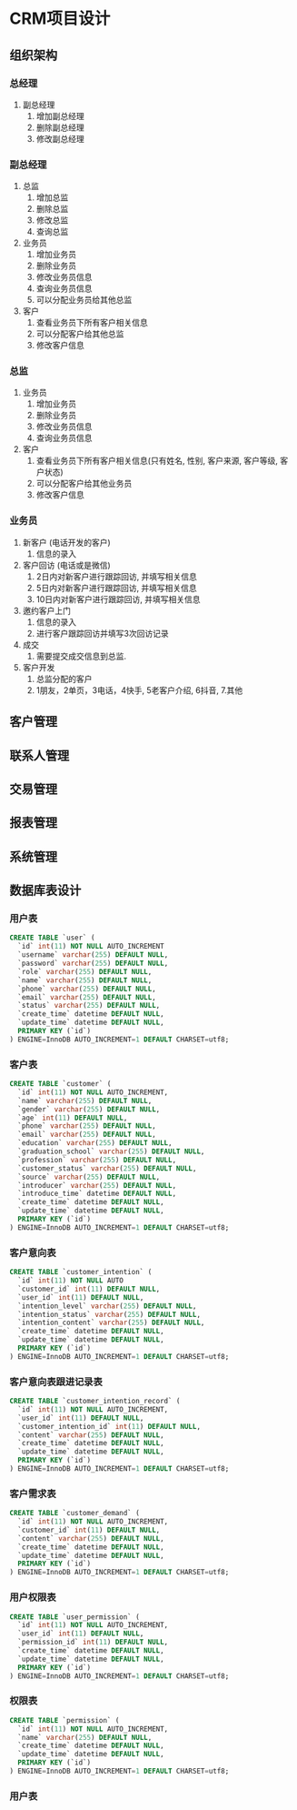 # CRM项目设计


## 组织架构



### 总经理

1. 副总经理
   1. 增加副总经理
   2. 删除副总经理
   3. 修改副总经理



### 副总经理

1. 总监
   1. 增加总监
   2. 删除总监
   3. 修改总监
   4. 查询总监
2. 业务员
   1. 增加业务员
   2. 删除业务员
   3. 修改业务员信息
   4. 查询业务员信息
   5. 可以分配业务员给其他总监
3. 客户
   1. 查看业务员下所有客户相关信息
   2. 可以分配客户给其他总监
   3. 修改客户信息





### 总监

1. 业务员
   1. 增加业务员
   2. 删除业务员
   3. 修改业务员信息
   4. 查询业务员信息
2. 客户
   1. 查看业务员下所有客户相关信息(只有姓名, 性别, 客户来源, 客户等级, 客户状态)
   2. 可以分配客户给其他业务员
   3. 修改客户信息
   



### 业务员

1. 新客户 (电话开发的客户)
   1. 信息的录入
2. 客户回访 (电话或是微信)
   1. 2日内对新客户进行跟踪回访, 并填写相关信息
   2. 5日内对新客户进行跟踪回访, 并填写相关信息
   3. 10日内对新客户进行跟踪回访, 并填写相关信息
3. 邀约客户上门
   1. 信息的录入
   2. 进行客户跟踪回访并填写3次回访记录
4. 成交
   1. 需要提交成交信息到总监.
5. 客户开发
   1. 总监分配的客户
   2. 1朋友，2单页，3电话，4快手, 5老客户介绍, 6抖音, 7.其他






















## 客户管理

## 联系人管理

## 交易管理

## 报表管理

## 系统管理



## 数据库表设计


### 用户表

```sql
CREATE TABLE `user` (
  `id` int(11) NOT NULL AUTO_INCREMENT
  `username` varchar(255) DEFAULT NULL,
  `password` varchar(255) DEFAULT NULL,
  `role` varchar(255) DEFAULT NULL,
  `name` varchar(255) DEFAULT NULL,
  `phone` varchar(255) DEFAULT NULL,
  `email` varchar(255) DEFAULT NULL,
  `status` varchar(255) DEFAULT NULL,
  `create_time` datetime DEFAULT NULL,
  `update_time` datetime DEFAULT NULL,
  PRIMARY KEY (`id`)
) ENGINE=InnoDB AUTO_INCREMENT=1 DEFAULT CHARSET=utf8;
```

### 客户表

```sql
CREATE TABLE `customer` (
  `id` int(11) NOT NULL AUTO_INCREMENT,
  `name` varchar(255) DEFAULT NULL,
  `gender` varchar(255) DEFAULT NULL,
  `age` int(11) DEFAULT NULL,
  `phone` varchar(255) DEFAULT NULL,
  `email` varchar(255) DEFAULT NULL,
  `education` varchar(255) DEFAULT NULL,
  `graduation_school` varchar(255) DEFAULT NULL,
  `profession` varchar(255) DEFAULT NULL,
  `customer_status` varchar(255) DEFAULT NULL,
  `source` varchar(255) DEFAULT NULL,
  `introducer` varchar(255) DEFAULT NULL,
  `introduce_time` datetime DEFAULT NULL,
  `create_time` datetime DEFAULT NULL,
  `update_time` datetime DEFAULT NULL,
  PRIMARY KEY (`id`)
) ENGINE=InnoDB AUTO_INCREMENT=1 DEFAULT CHARSET=utf8;
```

### 客户意向表

```sql
CREATE TABLE `customer_intention` (
  `id` int(11) NOT NULL AUTO
  `customer_id` int(11) DEFAULT NULL,
  `user_id` int(11) DEFAULT NULL,
  `intention_level` varchar(255) DEFAULT NULL,
  `intention_status` varchar(255) DEFAULT NULL,
  `intention_content` varchar(255) DEFAULT NULL,
  `create_time` datetime DEFAULT NULL,
  `update_time` datetime DEFAULT NULL,
  PRIMARY KEY (`id`)
) ENGINE=InnoDB AUTO_INCREMENT=1 DEFAULT CHARSET=utf8;
```

### 客户意向表跟进记录表
```sql
CREATE TABLE `customer_intention_record` (
  `id` int(11) NOT NULL AUTO_INCREMENT,
  `user_id` int(11) DEFAULT NULL,
  `customer_intention_id` int(11) DEFAULT NULL,
  `content` varchar(255) DEFAULT NULL,
  `create_time` datetime DEFAULT NULL,
  `update_time` datetime DEFAULT NULL,
  PRIMARY KEY (`id`)
) ENGINE=InnoDB AUTO_INCREMENT=1 DEFAULT CHARSET=utf8;
```



### 客户需求表

```sql
CREATE TABLE `customer_demand` (
  `id` int(11) NOT NULL AUTO_INCREMENT,
  `customer_id` int(11) DEFAULT NULL,
  `content` varchar(255) DEFAULT NULL,
  `create_time` datetime DEFAULT NULL,
  `update_time` datetime DEFAULT NULL,
  PRIMARY KEY (`id`)
) ENGINE=InnoDB AUTO_INCREMENT=1 DEFAULT CHARSET=utf8;
```


### 用户权限表

```sql
CREATE TABLE `user_permission` (
  `id` int(11) NOT NULL AUTO_INCREMENT,
  `user_id` int(11) DEFAULT NULL,
  `permission_id` int(11) DEFAULT NULL,
  `create_time` datetime DEFAULT NULL,
  `update_time` datetime DEFAULT NULL,
  PRIMARY KEY (`id`)
) ENGINE=InnoDB AUTO_INCREMENT=1 DEFAULT CHARSET=utf8;
```

### 权限表
```sql
CREATE TABLE `permission` (
  `id` int(11) NOT NULL AUTO_INCREMENT,
  `name` varchar(255) DEFAULT NULL,
  `create_time` datetime DEFAULT NULL,
  `update_time` datetime DEFAULT NULL,
  PRIMARY KEY (`id`)
) ENGINE=InnoDB AUTO_INCREMENT=1 DEFAULT CHARSET=utf8;
```

### 用户表
```sql




